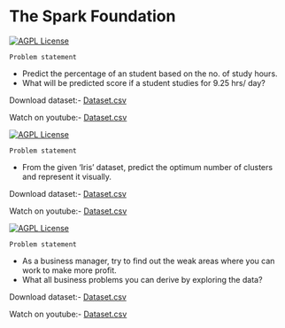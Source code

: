 
# The Spark Foundation



[![AGPL License](https://img.shields.io/badge/PREDICTION_USING_SUPERVISED_ML-LEVEL_BEGINNER-blue.svg)](http://www.gnu.org/licenses/agpl-3.0)


`Problem statement`




 - Predict the percentage of an student based on the no. of study hours.
 - What will be predicted score if a student studies for 9.25 hrs/ day?


Download dataset:-
[Dataset.csv](https://github.com/vidnesharma20/Spark-foundation-Task/blob/main/task%201.csv)

Watch on youtube:-
[Dataset.csv](https://github.com/vidnesharma20/Spark-foundation-Task/blob/main/task%201.csv)


[![AGPL License](https://img.shields.io/badge/PREDICTION_USING_UNSUPERVISED_ML-LEVEL_BEGINNER-Green.svg)](http://www.gnu.org/licenses/agpl-3.0)


`Problem statement`




 - From the given ‘Iris’ dataset, predict the optimum number of clusters and represent it visually.
 


Download dataset:-
[Dataset.csv](https://bit.ly/3kXTdox)

Watch on youtube:-
[Dataset.csv](https://bit.ly/3kXTdox)


[![AGPL License](https://img.shields.io/badge/EXPLORITY_DATA_ANALYSIS_[RETAIL]-LEVEL_BEGINNER-blue.svg)](http://www.gnu.org/licenses/agpl-3.0)


`Problem statement`




 - As a business manager, try to find out the weak areas where you can work to make more profit.
 - What all business problems you can derive by exploring the data?
 


Download dataset:-
[Dataset.csv](https://github.com/vidnesharma20/Spark-foundation-Task/blob/main/Task_3-SampleSuperstore.csv)

Watch on youtube:-
[Dataset.csv](https://github.com/vidnesharma20/Spark-foundation-Task/blob/main/Task_3-SampleSuperstore.csv)




